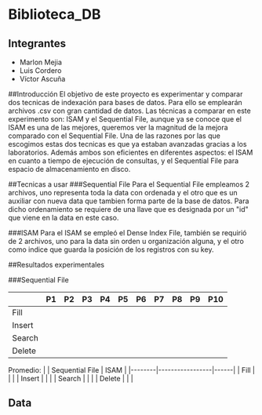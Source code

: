 # Biblioteca_DB
## Integrantes
- Marlon Mejia
- Luis Cordero
- Víctor Ascuña

##Introducción
El objetivo de este proyecto es experimentar y comparar dos tecnicas de indexación para bases de datos. Para ello se emplearán archivos .csv con gran cantidad de datos. Las técnicas a comparar en este experimento son: ISAM y el Sequential File, aunque ya se conoce que el ISAM es una de las mejores, queremos ver la magnitud de la mejora comparado con el Sequential File. Una de las razones por las que escogimos estas dos tecnicas es que ya estaban avanzadas gracias a los laboratorios. Además ambos son eficientes en diferentes aspectos: el ISAM en cuanto a tiempo de ejecución de consultas, y el Sequential File para espacio de almacenamiento en disco.

##Tecnicas a usar
###Sequential File
Para el Sequential File empleamos 2 archivos, uno representa toda la data con ordenada y el otro que es un auxiliar con nueva data que tambien forma parte de la base de datos. Para dicho ordenamiento se requiere de una llave que es designada por un "id" que viene en la data en este caso. 

###ISAM
Para el ISAM se empleó el Dense Index File, también se requirió de 2 archivos, uno para la data sin orden u organización alguna, y el otro como indice que guarda la posición de los registros con su key.


##Resultados experimentales

###Sequential File

|        | P1 | P2 | P3 | P4 | P5 | P6 | P7 | P8 | P9 | P10 |
|--------|----|----|----|----|----|----|----|----|----|-----|
| Fill   |    |    |    |    |    |    |    |    |    |     |
| Insert |    |    |    |    |    |    |    |    |    |     |
| Search |    |    |    |    |    |    |    |    |    |     |
| Delete |    |    |    |    |    |    |    |    |    |     |


Promedio:
|        | Sequential File | ISAM |
|--------|-----------------|------|
| Fill   |                 |      |
| Insert |                 |      |
| Search |                 |      |
| Delete |                 |      |

## Data


